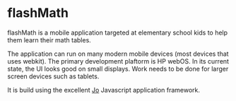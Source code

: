 flashMath
=========

flashMath is a mobile application targeted at elementary school kids to help them learn their math tables.

The application can run on many modern mobile devices (most devices that uses webkit). The primary development plaftorm is HP webOS. In its current state, the UI looks good on small displays. Work needs to be done for larger screen devices such as tablets.

It is build using the excellent [Jo](http://joapp.com/) Javascript application framework.
